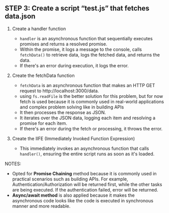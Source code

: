 ## STEP 3: Create a script “test.js” that fetches data.json

1. Create a handler function
    - `handler` is an asynchronous function that sequentially executes promises and returns a resolved promise.
    - Within the promise, it logs a message to the console, calls `fetchData()` to retrieve data, logs the fetched data, and returns the data.
    - If there's an error during execution, it logs the error.

2. Create the fetchData function
    - `fetchData` is an asynchronous function that makes an HTTP GET request to http://localhost:3000/data.
    - using `fs.readFile` is the better solution for this problem, but for now fetch is used because it is commonly used in real-world applications and complex problem solving like in building APIs
    - It then processes the response as JSON.
    - It iterates over the JSON data, logging each item and resolving a promise for each item.
    - If there's an error during the fetch or processing, it throws the error.

3. Create the IIFE (Immediately Invoked Function Expression)
    - This immediately invokes an asynchronous function that calls `handler()`, ensuring the entire script runs as soon as it's loaded.


NOTES:
- Opted for **Promise Chaining** method because it is commonly used in practical scenarios such as building APIs. For example, Authentication/Authorization will be returned first, while the other tasks are being executed. If the authentication failed, error will be returned.
- **Async/await method** is also applied because it makes the asynchronous code looks like the code is executed in synchronous manner and more readable. 